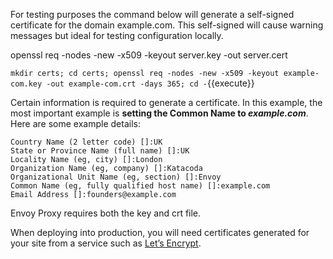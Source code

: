 For testing purposes the command below will generate a self-signed certificate for the domain example.com. This self-signed will cause warning messages but ideal for testing configuration locally.

openssl req  -nodes -new -x509  -keyout server.key -out server.cert

`mkdir certs; cd certs; openssl req -nodes -new -x509 -keyout example-com.key -out example-com.crt -days 365; cd -`{{execute}}

Certain information is required to generate a certificate. In this example, the most important example is **setting the Common Name to *example.com***. Here are some example details:

```
Country Name (2 letter code) []:UK
State or Province Name (full name) []:UK
Locality Name (eg, city) []:London
Organization Name (eg, company) []:Katacoda
Organizational Unit Name (eg, section) []:Envoy
Common Name (eg, fully qualified host name) []:example.com
Email Address []:founders@example.com
```

Envoy Proxy requires both the key and crt file.

When deploying into production, you will need certificates generated for your site from a service such as [Let’s Encrypt](https://letsencrypt.org).